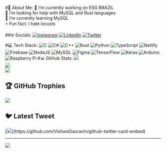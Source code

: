 #💫 About Me:
🔭 I’m currently working on ESG BRAZIL<br>🤝 I’m looking for help with MySQL and Rust languages<br>🌱 I’m currently learning MySQL<br>⚡ Fun fact: I hate locusts


##🌐 Socials:
[![Instagram](https://img.shields.io/badge/Instagram-%23E4405F.svg?logo=Instagram&logoColor=white)](https://instagram.com/_ruanrodriguez) [![LinkedIn](https://img.shields.io/badge/LinkedIn-%230077B5.svg?logo=linkedin&logoColor=white)](https://linkedin.com/in/https://www.linkedin.com/in/ruan-rodrigues-a16750245/) [![Twitter](https://img.shields.io/badge/Twitter-%231DA1F2.svg?logo=Twitter&logoColor=white)](https://twitter.com/rodriguezruan_) 

#💻 Tech Stack:
![C](https://img.shields.io/badge/c-%2300599C.svg?style=for-the-badge&logo=c&logoColor=white) ![C#](https://img.shields.io/badge/c%23-%23239120.svg?style=for-the-badge&logo=c-sharp&logoColor=white) ![C++](https://img.shields.io/badge/c++-%2300599C.svg?style=for-the-badge&logo=c%2B%2B&logoColor=white) ![Rust](https://img.shields.io/badge/rust-%23000000.svg?style=for-the-badge&logo=rust&logoColor=white) ![Python](https://img.shields.io/badge/python-3670A0?style=for-the-badge&logo=python&logoColor=ffdd54) ![TypeScript](https://img.shields.io/badge/typescript-%23007ACC.svg?style=for-the-badge&logo=typescript&logoColor=white) ![Netlify](https://img.shields.io/badge/netlify-%23000000.svg?style=for-the-badge&logo=netlify&logoColor=#00C7B7) ![Firebase](https://img.shields.io/badge/firebase-%23039BE5.svg?style=for-the-badge&logo=firebase) ![NodeJS](https://img.shields.io/badge/node.js-6DA55F?style=for-the-badge&logo=node.js&logoColor=white) ![MySQL](https://img.shields.io/badge/mysql-%2300f.svg?style=for-the-badge&logo=mysql&logoColor=white) 	![Figma](https://img.shields.io/badge/figma-%23F24E1E.svg?style=for-the-badge&logo=figma&logoColor=white) ![TensorFlow](https://img.shields.io/badge/TensorFlow-%23FF6F00.svg?style=for-the-badge&logo=TensorFlow&logoColor=white) ![Keras](https://img.shields.io/badge/Keras-%23D00000.svg?style=for-the-badge&logo=Keras&logoColor=white) ![Arduino](https://img.shields.io/badge/-Arduino-00979D?style=for-the-badge&logo=Arduino&logoColor=white) ![Raspberry Pi](https://img.shields.io/badge/-RaspberryPi-C51A4A?style=for-the-badge&logo=Raspberry-Pi)
#📊 GitHub Stats:
![](https://github-readme-stats.vercel.app/api?username=rodriguezruan&theme=tokyonight&hide_border=false&include_all_commits=true&count_private=true)<br/>
![](https://github-readme-streak-stats.herokuapp.com/?user=rodriguezruan&theme=tokyonight&hide_border=false)<br/>
![](https://github-readme-stats.vercel.app/api/top-langs/?username=rodriguezruan&theme=tokyonight&hide_border=false&include_all_commits=true&count_private=true&layout=compact)

## 🏆 GitHub Trophies
![](https://github-profile-trophy.vercel.app/?username=rodriguezruan&theme=radical&no-frame=false&no-bg=false&margin-w=4)

## 🐦 Latest Tweet
[![](https://gtce.itsvg.in/api?username=rodriguezruan_)](https://github.com/VishwaGauravIn/github-twitter-card-embed)

---
[![](https://visitcount.itsvg.in/api?id=rodriguezruan&icon=0&color=6)](https://visitcount.itsvg.in)

